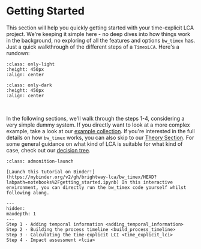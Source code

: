 # Getting Started

This section will help you quickly getting started with your time-explicit LCA project. We're keeping it simple here - no deep dives into how things work in the background, no exploring of all the features and options `bw_timex` has. Just a quick walkthrough of the different steps of a `TimexLCA`. Here's a rundown:

```{image} ../data/method_small_steps_light.svg
:class: only-light
:height: 450px
:align: center
```

```{image} ../data/method_small_steps_dark.svg
:class: only-dark
:height: 450px
:align: center
```
<br />

In the following sections, we'll walk through the steps 1-4, considering a very simple dummy system. If you directly want to look at a more complex example, take a look at our [example collection](../examples/index.md). If you're interested in the full details on how `bw_timex` works, you can also skip to our [Theory Section](../theory.md). For some general guidance on what kind of LCA is suitable for what kind of case, check out our [decision tree](../decisiontree.md).

```{admonition} You want more interaction?
:class: admonition-launch

[Launch this tutorial on Binder!](https://mybinder.org/v2/gh/brightway-lca/bw_timex/HEAD?labpath=notebooks%2Fgetting_started.ipynb) In this interactive environment, you can directly run the bw_timex code yourself whilst following along.
```

```{toctree}
---
hidden:
maxdepth: 1
---
Step 1 - Adding temporal information <adding_temporal_information>
Step 2 - Building the process timeline <build_process_timeline>
Step 3 - Calculating the time-explicit LCI <time_explicit_lci>
Step 4 - Impact assessment <lcia>
```
